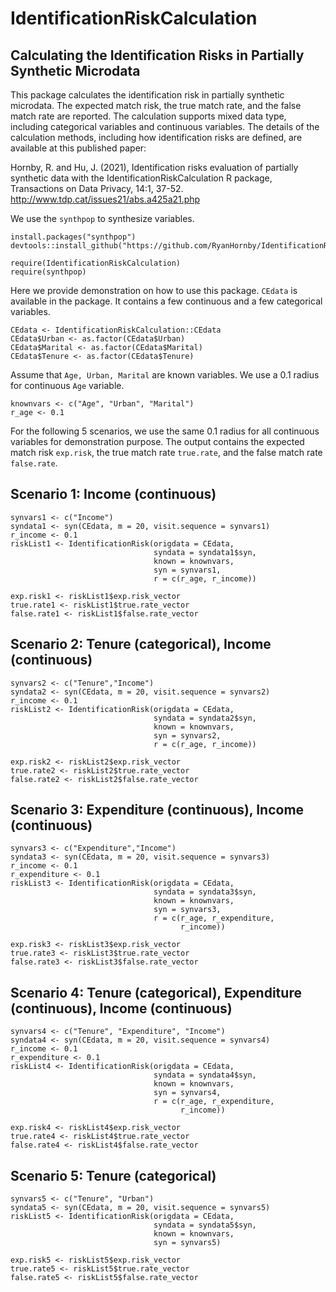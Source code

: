 # IdentificationRiskCalculation 
## Calculating the Identification Risks in Partially Synthetic Microdata

This package calculates the identification risk in partially synthetic microdata. The expected match risk, 
the true match rate, and the false match rate are reported. The calculation supports mixed data type, including categorical variables and continuous variables. The details of the calculation methods, including how identification risks are defined, are available at this published paper:

Hornby, R. and Hu, J. (2021), Identification risks evaluation of partially synthetic data with the IdentificationRiskCalculation R package, Transactions on Data Privacy, 14:1, 37-52. http://www.tdp.cat/issues21/abs.a425a21.php

We use the ```synthpop``` to synthesize variables.

```{r}
install.packages("synthpop")
devtools::install_github("https://github.com/RyanHornby/IdentificationRiskCalculation")

require(IdentificationRiskCalculation)
require(synthpop)
```

Here we provide demonstration on how to use this package. ```CEdata``` is available in the package. It contains a few continuous and a few categorical variables.

```{r}
CEdata <- IdentificationRiskCalculation::CEdata
CEdata$Urban <- as.factor(CEdata$Urban)
CEdata$Marital <- as.factor(CEdata$Marital)
CEdata$Tenure <- as.factor(CEdata$Tenure)
```

Assume that ```Age, Urban, Marital``` are known variables. We use a 0.1 radius for continuous ```Age``` variable.

```{r}
knownvars <- c("Age", "Urban", "Marital")
r_age <- 0.1
```

For the following 5 scenarios, we use the same 0.1 radius for all continuous variables for demonstration purpose. The output contains the expected match risk ```exp.risk```, the true match rate ```true.rate```, and the false match rate ```false.rate```.

## Scenario 1: Income (continuous)
```{r}
synvars1 <- c("Income")
syndata1 <- syn(CEdata, m = 20, visit.sequence = synvars1)
r_income <- 0.1
riskList1 <- IdentificationRisk(origdata = CEdata, 
                                syndata = syndata1$syn, 
                                known = knownvars, 
                                syn = synvars1, 
                                r = c(r_age, r_income))

exp.risk1 <- riskList1$exp.risk_vector
true.rate1 <- riskList1$true.rate_vector
false.rate1 <- riskList1$false.rate_vector
```

## Scenario 2: Tenure (categorical), Income (continuous)
```{r}
synvars2 <- c("Tenure","Income")
syndata2 <- syn(CEdata, m = 20, visit.sequence = synvars2)
r_income <- 0.1
riskList2 <- IdentificationRisk(origdata = CEdata, 
                                syndata = syndata2$syn, 
                                known = knownvars, 
                                syn = synvars2, 
                                r = c(r_age, r_income))
                                
exp.risk2 <- riskList2$exp.risk_vector
true.rate2 <- riskList2$true.rate_vector
false.rate2 <- riskList2$false.rate_vector
```

## Scenario 3: Expenditure (continuous), Income (continuous)
```{r}
synvars3 <- c("Expenditure","Income")
syndata3 <- syn(CEdata, m = 20, visit.sequence = synvars3)
r_income <- 0.1
r_expenditure <- 0.1
riskList3 <- IdentificationRisk(origdata = CEdata, 
                                syndata = syndata3$syn, 
                                known = knownvars,
                                syn = synvars3, 
                                r = c(r_age, r_expenditure, 
                                      r_income))

exp.risk3 <- riskList3$exp.risk_vector
true.rate3 <- riskList3$true.rate_vector
false.rate3 <- riskList3$false.rate_vector
```

## Scenario 4: Tenure (categorical), Expenditure (continuous), Income (continuous)
```{r}
synvars4 <- c("Tenure", "Expenditure", "Income")
syndata4 <- syn(CEdata, m = 20, visit.sequence = synvars4)
r_income <- 0.1
r_expenditure <- 0.1
riskList4 <- IdentificationRisk(origdata = CEdata, 
                                syndata = syndata4$syn, 
                                known = knownvars, 
                                syn = synvars4,
                                r = c(r_age, r_expenditure, 
                                      r_income))

exp.risk4 <- riskList4$exp.risk_vector
true.rate4 <- riskList4$true.rate_vector
false.rate4 <- riskList4$false.rate_vector
```

## Scenario 5: Tenure (categorical)
```{r}
synvars5 <- c("Tenure", "Urban")
syndata5 <- syn(CEdata, m = 20, visit.sequence = synvars5)
riskList5 <- IdentificationRisk(origdata = CEdata, 
                                syndata = syndata5$syn, 
                                known = knownvars, 
                                syn = synvars5)

exp.risk5 <- riskList5$exp.risk_vector
true.rate5 <- riskList5$true.rate_vector
false.rate5 <- riskList5$false.rate_vector
```
